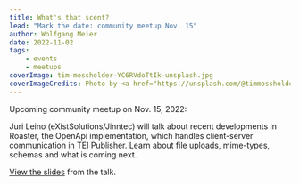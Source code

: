 ```yaml
---
title: What's that scent?
lead: "Mark the date: community meetup Nov. 15"
author: Wolfgang Meier
date: 2022-11-02
tags:
    - events
    - meetups
coverImage: tim-mossholder-YC6RVdoTtIk-unsplash.jpg
coverImageCredits: Photo by <a href="https://unsplash.com/@timmossholder?utm_source=unsplash&utm_medium=referral&utm_content=creditCopyText">Tim Mossholder</a> on <a href="https://unsplash.com/s/photos/roaster?utm_source=unsplash&utm_medium=referral&utm_content=creditCopyText">Unsplash</a>
---
```


Upcoming community meetup on Nov. 15, 2022:

Juri Leino (eXistSolutions/Jinntec) will talk about recent developments in Roaster, the OpenApi implementation, which handles client-server communication in TEI Publisher. Learn about file uploads, mime-types, schemas and what is coming next.

[View the slides](/assets/files/roaster-eeditiones-community-2022.pdf) from the talk.